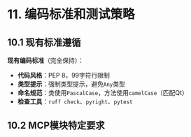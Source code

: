 # 11. 编码标准和测试策略

## 10.1 现有标准遵循

**现有编码标准**（完全保持）：
- **代码风格**：PEP 8，99字符行限制
- **类型提示**：强制类型提示，避免`Any`类型
- **命名规范**：类使用`PascalCase`，方法使用`camelCase`（匹配Qt）
- **检查工具**：`ruff check`、`pyright`、`pytest`

## 10.2 MCP模块特定要求

```python